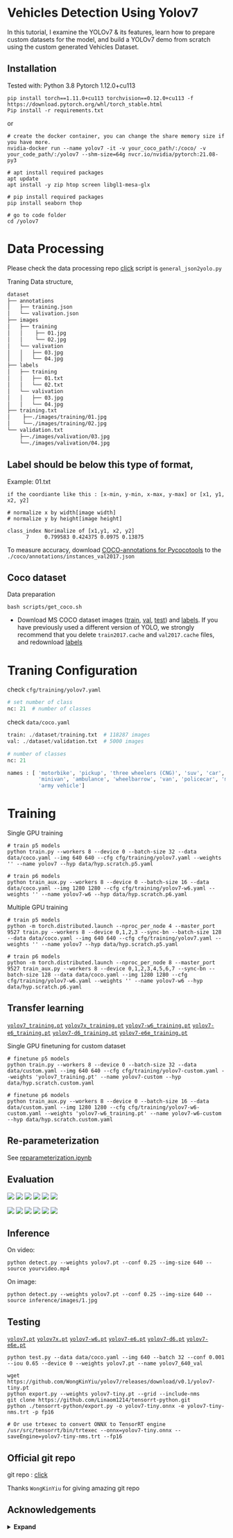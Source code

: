 # Vehicles Detection Using Yolov7 
In this tutorial, I examine the YOLOv7 & its features, learn how to prepare custom datasets for the model, and build a YOLOv7 demo from scratch using the custom generated Vehicles Dataset.

## Installation
Tested with: Python 3.8 Pytorch 1.12.0+cu113
```
pip install torch==1.11.0+cu113 torchvision==0.12.0+cu113 -f https://download.pytorch.org/whl/torch_stable.html
Pip install -r requirements.txt
```
or 

``` shell
# create the docker container, you can change the share memory size if you have more.
nvidia-docker run --name yolov7 -it -v your_coco_path/:/coco/ -v your_code_path/:/yolov7 --shm-size=64g nvcr.io/nvidia/pytorch:21.08-py3

# apt install required packages
apt update
apt install -y zip htop screen libgl1-mesa-glx

# pip install required packages
pip install seaborn thop

# go to code folder
cd /yolov7
```

# Data Processing

Please check the data processing repo [click](https://github.com/ultralytics/JSON2YOLO) script is ```general_json2yolo.py```

Traning Data structure,
```sh
dataset
├── annotations
│   ├── training.json
│   └── valivation.json
├── images
│   ├── training
│   │    ├── 01.jpg
│   │    └── 02.jpg
│   └── valivation
│   │   ├── 03.jpg
│   │   └── 04.jpg
├── labels
│   ├── training
│   │   ├── 01.txt
│   │   └── 02.txt
│   └── valivation
│   │   ├── 03.jpg
│   │   └── 04.jpg
├── training.txt
│    ├──./images/training/01.jpg
│    └──./images/training/02.jpg
└── validation.txt
    ├──./images/valivation/03.jpg
    └──./images/valivation/04.jpg
```

## Label should be below this type of format,

Example: 01.txt
```
if the coordiante like this : [x-min, y-min, x-max, y-max] or [x1, y1, x2, y2]

# normalize x by width[image width]
# normalize y by height[image height]
```
```
class_index Norimalize of [x1,y1, x2, y2] 
      7     0.799583 0.424375 0.0975 0.13875

```


To measure accuracy, download [COCO-annotations for Pycocotools](http://images.cocodataset.org/annotations/annotations_trainval2017.zip) to the `./coco/annotations/instances_val2017.json`

## Coco dataset

Data preparation

``` shell
bash scripts/get_coco.sh
```
* Download MS COCO dataset images ([train](http://images.cocodataset.org/zips/train2017.zip), [val](http://images.cocodataset.org/zips/val2017.zip), [test](http://images.cocodataset.org/zips/test2017.zip)) and [labels](https://github.com/WongKinYiu/yolov7/releases/download/v0.1/coco2017labels-segments.zip). If you have previously used a different version of YOLO, we strongly recommend that you delete `train2017.cache` and `val2017.cache` files, and redownload [labels](https://github.com/WongKinYiu/yolov7/releases/download/v0.1/coco2017labels-segments.zip) 


# Traning Configuration



check ```cfg/training/yolov7.yaml```
```python
# set number of class 
nc: 21  # number of classes
```
check ```data/coco.yaml```
```python
train: ./dataset/training.txt  # 118287 images
val: ./dataset/validation.txt  # 5000 images

# number of classes
nc: 21

names : [ 'motorbike', 'pickup', 'three wheelers (CNG)', 'suv', 'car', 'truck', 'rickshaw', 'bus', 'human hauler', 'bicycle', 
          'minivan', 'ambulance', 'wheelbarrow', 'van', 'policecar', 'minibus', 'auto rickshaw', 'taxi', 'scooter', 'garbagevan', 
          'army vehicle']

```
# Training 
Single GPU training

``` shell
# train p5 models
python train.py --workers 8 --device 0 --batch-size 32 --data data/coco.yaml --img 640 640 --cfg cfg/training/yolov7.yaml --weights '' --name yolov7 --hyp data/hyp.scratch.p5.yaml

# train p6 models
python train_aux.py --workers 8 --device 0 --batch-size 16 --data data/coco.yaml --img 1280 1280 --cfg cfg/training/yolov7-w6.yaml --weights '' --name yolov7-w6 --hyp data/hyp.scratch.p6.yaml
```

Multiple GPU training

``` shell
# train p5 models
python -m torch.distributed.launch --nproc_per_node 4 --master_port 9527 train.py --workers 8 --device 0,1,2,3 --sync-bn --batch-size 128 --data data/coco.yaml --img 640 640 --cfg cfg/training/yolov7.yaml --weights '' --name yolov7 --hyp data/hyp.scratch.p5.yaml

# train p6 models
python -m torch.distributed.launch --nproc_per_node 8 --master_port 9527 train_aux.py --workers 8 --device 0,1,2,3,4,5,6,7 --sync-bn --batch-size 128 --data data/coco.yaml --img 1280 1280 --cfg cfg/training/yolov7-w6.yaml --weights '' --name yolov7-w6 --hyp data/hyp.scratch.p6.yaml
```

## Transfer learning

[`yolov7_training.pt`](https://github.com/WongKinYiu/yolov7/releases/download/v0.1/yolov7_training.pt) [`yolov7x_training.pt`](https://github.com/WongKinYiu/yolov7/releases/download/v0.1/yolov7x_training.pt) [`yolov7-w6_training.pt`](https://github.com/WongKinYiu/yolov7/releases/download/v0.1/yolov7-w6_training.pt) [`yolov7-e6_training.pt`](https://github.com/WongKinYiu/yolov7/releases/download/v0.1/yolov7-e6_training.pt) [`yolov7-d6_training.pt`](https://github.com/WongKinYiu/yolov7/releases/download/v0.1/yolov7-d6_training.pt) [`yolov7-e6e_training.pt`](https://github.com/WongKinYiu/yolov7/releases/download/v0.1/yolov7-e6e_training.pt)

Single GPU finetuning for custom dataset

``` shell
# finetune p5 models
python train.py --workers 8 --device 0 --batch-size 32 --data data/custom.yaml --img 640 640 --cfg cfg/training/yolov7-custom.yaml --weights 'yolov7_training.pt' --name yolov7-custom --hyp data/hyp.scratch.custom.yaml

# finetune p6 models
python train_aux.py --workers 8 --device 0 --batch-size 16 --data data/custom.yaml --img 1280 1280 --cfg cfg/training/yolov7-w6-custom.yaml --weights 'yolov7-w6_training.pt' --name yolov7-w6-custom --hyp data/hyp.scratch.custom.yaml
```

## Re-parameterization

See [reparameterization.ipynb](tools/reparameterization.ipynb)

## Evaluation
![](runs/train/yolov715/confusion_matrix.png)
![](runs/train/yolov715/results.png)
![](runs/train/yolov715/R_curve.png)
![](runs/train/yolov715/F1_curve.png)
![](runs/train/yolov715/P_curve.png)
![](runs/train/yolov715/PR_curve.png)

![](runs/train/yolov715/test_batch0_labels.jpg)
![](runs/train/yolov715/test_batch0_pred.jpg)
![](runs/train/yolov715/test_batch1_labels.jpg)
![](runs/train/yolov715/test_batch1_pred.jpg)
![](runs/train/yolov715/test_batch2_labels.jpg)
![](runs/train/yolov715/test_batch2_pred.jpg)

## Inference

On video:
``` shell
python detect.py --weights yolov7.pt --conf 0.25 --img-size 640 --source yourvideo.mp4
```

On image:
``` shell
python detect.py --weights yolov7.pt --conf 0.25 --img-size 640 --source inference/images/1.jpg
```


## Testing

[`yolov7.pt`](https://github.com/WongKinYiu/yolov7/releases/download/v0.1/yolov7.pt) [`yolov7x.pt`](https://github.com/WongKinYiu/yolov7/releases/download/v0.1/yolov7x.pt) [`yolov7-w6.pt`](https://github.com/WongKinYiu/yolov7/releases/download/v0.1/yolov7-w6.pt) [`yolov7-e6.pt`](https://github.com/WongKinYiu/yolov7/releases/download/v0.1/yolov7-e6.pt) [`yolov7-d6.pt`](https://github.com/WongKinYiu/yolov7/releases/download/v0.1/yolov7-d6.pt) [`yolov7-e6e.pt`](https://github.com/WongKinYiu/yolov7/releases/download/v0.1/yolov7-e6e.pt)

``` shell
python test.py --data data/coco.yaml --img 640 --batch 32 --conf 0.001 --iou 0.65 --device 0 --weights yolov7.pt --name yolov7_640_val
```

```shell
wget https://github.com/WongKinYiu/yolov7/releases/download/v0.1/yolov7-tiny.pt
python export.py --weights yolov7-tiny.pt --grid --include-nms
git clone https://github.com/Linaom1214/tensorrt-python.git
python ./tensorrt-python/export.py -o yolov7-tiny.onnx -e yolov7-tiny-nms.trt -p fp16

# Or use trtexec to convert ONNX to TensorRT engine
/usr/src/tensorrt/bin/trtexec --onnx=yolov7-tiny.onnx --saveEngine=yolov7-tiny-nms.trt --fp16
```

</details>

## Official git repo

git repo : [click](https://github.com/WongKinYiu/yolov7)

Thanks ```WongKinYiu``` for giving amazing git repo

## Acknowledgements

<details><summary> <b>Expand</b> </summary>

* [https://github.com/AlexeyAB/darknet](https://github.com/AlexeyAB/darknet)
* [https://github.com/WongKinYiu/yolor](https://github.com/WongKinYiu/yolor)
* [https://github.com/WongKinYiu/PyTorch_YOLOv4](https://github.com/WongKinYiu/PyTorch_YOLOv4)
* [https://github.com/WongKinYiu/ScaledYOLOv4](https://github.com/WongKinYiu/ScaledYOLOv4)
* [https://github.com/Megvii-BaseDetection/YOLOX](https://github.com/Megvii-BaseDetection/YOLOX)
* [https://github.com/ultralytics/yolov3](https://github.com/ultralytics/yolov3)
* [https://github.com/ultralytics/yolov5](https://github.com/ultralytics/yolov5)
* [https://github.com/DingXiaoH/RepVGG](https://github.com/DingXiaoH/RepVGG)
* [https://github.com/JUGGHM/OREPA_CVPR2022](https://github.com/JUGGHM/OREPA_CVPR2022)
* [https://github.com/TexasInstruments/edgeai-yolov5/tree/yolo-pose](https://github.com/TexasInstruments/edgeai-yolov5/tree/yolo-pose)

</details>
